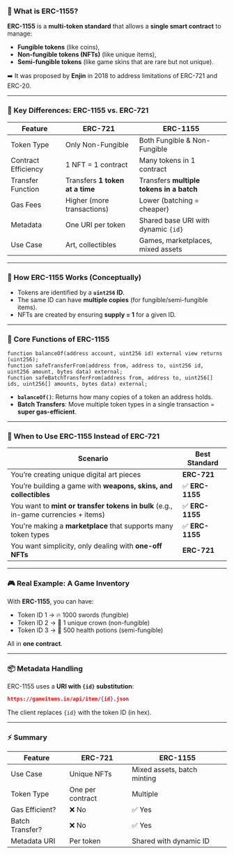 ### 🔹 What is **ERC-1155**?

**ERC-1155** is a **multi-token standard** that allows a **single smart contract** to manage:
- **Fungible tokens** (like coins),
- **Non-fungible tokens (NFTs)** (like unique items),
- **Semi-fungible tokens** (like game skins that are rare but not unique).

➡️ It was proposed by **Enjin** in 2018 to address limitations of ERC-721 and ERC-20.

---

### 🔄 Key Differences: **ERC-1155 vs. ERC-721**

| Feature | ERC-721 | ERC-1155 |
|--------|---------|----------|
| Token Type | Only Non-Fungible | Both Fungible & Non-Fungible |
| Contract Efficiency | 1 NFT = 1 contract | Many tokens in 1 contract |
| Transfer Function | Transfers **1 token at a time** | Transfers **multiple tokens in a batch** |
| Gas Fees | Higher (more transactions) | Lower (batching = cheaper) |
| Metadata | One URI per token | Shared base URI with dynamic `{id}` |
| Use Case | Art, collectibles | Games, marketplaces, mixed assets |

---

### 🔹 How ERC-1155 Works (Conceptually)

- Tokens are identified by a **`uint256` ID**.
- The same ID can have **multiple copies** (for fungible/semi-fungible items).
- NFTs are created by ensuring **supply = 1** for a given ID.

---

### 🔧 Core Functions of ERC-1155

```solidity
function balanceOf(address account, uint256 id) external view returns (uint256);
function safeTransferFrom(address from, address to, uint256 id, uint256 amount, bytes data) external;
function safeBatchTransferFrom(address from, address to, uint256[] ids, uint256[] amounts, bytes data) external;
```

- **`balanceOf()`**: Returns how many copies of a token an address holds.
- **Batch Transfers**: Move multiple token types in a single transaction = **super gas-efficient**.

---

### 🔮 When to Use ERC-1155 Instead of ERC-721

| Scenario | Best Standard |
|---------|----------------|
| You’re creating unique digital art pieces | **ERC-721** |
| You’re building a game with **weapons, skins, and collectibles** | ✅ **ERC-1155** |
| You want to **mint or transfer tokens in bulk** (e.g., in-game currencies + items) | ✅ **ERC-1155** |
| You're making a **marketplace** that supports many token types | ✅ **ERC-1155** |
| You want simplicity, only dealing with **one-off NFTs** | **ERC-721** |

---

### 🎮 Real Example: A Game Inventory

With **ERC-1155**, you can have:
- Token ID 1 → 🔥 1000 swords (fungible)
- Token ID 2 → 🎨 1 unique crown (non-fungible)
- Token ID 3 → 🧪 500 health potions (semi-fungible)

All in **one contract**.

---

### 📦 Metadata Handling

ERC-1155 uses a **URI with `{id}` substitution**:
```json
https://gameitems.io/api/item/{id}.json
```
The client replaces `{id}` with the token ID (in hex).

---

### ⚡ Summary

| Feature | ERC-721 | ERC-1155 |
|--------|---------|----------|
| Use Case | Unique NFTs | Mixed assets, batch minting |
| Token Type | One per contract | Multiple |
| Gas Efficient? | ❌ No | ✅ Yes |
| Batch Transfer? | ❌ No | ✅ Yes |
| Metadata URI | Per token | Shared with dynamic ID |
